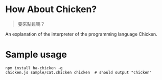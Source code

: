 # How About Chicken?

> 要來點雞嗎？

An explanation of the interpreter of the programming language Chicken.

# Sample usage

```
npm install ha-chicken -g
chicken.js sample/cat.chicken chicken  # should output "chicken"
```

